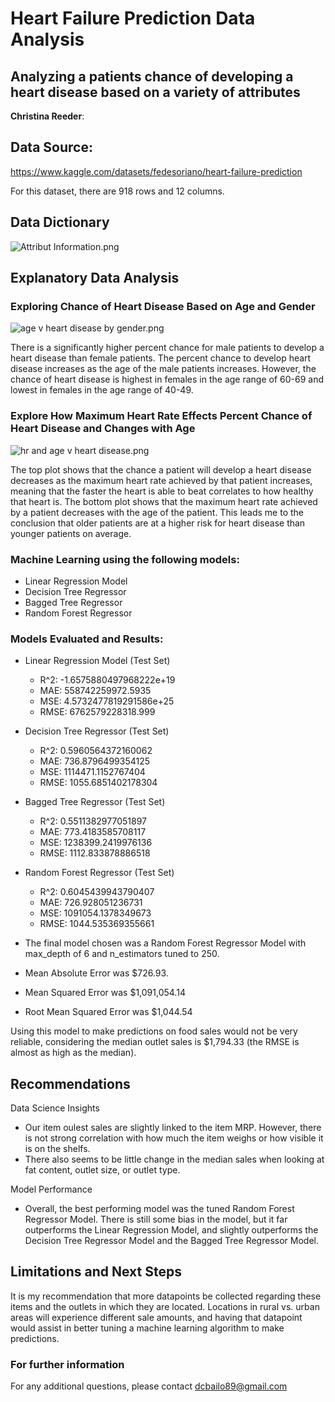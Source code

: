 # Heart Failure Prediction Data Analysis
## Analyzing a patients chance of developing a heart disease based on a variety of attributes

**Christina Reeder**: 

## Data Source:
https://www.kaggle.com/datasets/fedesoriano/heart-failure-prediction

For this dataset, there are 918 rows and 12 columns.

## Data Dictionary
![Attribut Information.png](https://github.com/dcreeder89/Heart-Failure-Prediction-Data-Analysis/blob/main/Attribute%20Information.png)


## Explanatory Data Analysis

### Exploring Chance of Heart Disease Based on Age and Gender
   
![age v heart disease by gender.png](https://github.com/dcreeder89/Heart-Failure-Prediction-Data-Analysis/blob/main/age%20v%20heart%20disease%20by%20gender.png)

There is a significantly higher percent chance for male patients to develop a heart disease than female patients. The percent chance to develop heart disease increases as the age of the male patients increases. However, the chance of heart disease is highest in females in the age range of 60-69 and lowest in females in the age range of 40-49. 

### Explore How Maximum Heart Rate Effects Percent Chance of Heart Disease and Changes with Age

![hr and age v heart disease.png](https://github.com/dcreeder89/Heart-Failure-Prediction-Data-Analysis/blob/main/hr%20and%20age%20v%20heart%20disease.png)

The top plot shows that the chance a patient will develop a heart disease decreases as the maximum heart rate achieved by that patient increases, meaning that the faster the heart is able to beat correlates to how healthy that heart is. The bottom plot shows that the maximum heart rate achieved by a patient decreases with the age of the patient. This leads me to the conclusion that older patients are at a higher risk for heart disease than younger patients on average. 

### Machine Learning using the following models:
  - Linear Regression Model
  - Decision Tree Regressor
  - Bagged Tree Regressor
  - Random Forest Regressor


### Models Evaluated and Results:
  - Linear Regression Model (Test Set)
    - R^2: -1.6575880497968222e+19
    - MAE: 558742259972.5935
    - MSE: 4.5732477819291586e+25
    - RMSE: 6762579228318.999
    
  - Decision Tree Regressor (Test Set)
    - R^2: 0.5960564372160062
    - MAE: 736.8796499354125
    - MSE: 1114471.1152767404
    - RMSE: 1055.6851402178304
    
  - Bagged Tree Regressor (Test Set)
    - R^2: 0.5511382977051897
    - MAE: 773.4183585708117
    - MSE: 1238399.2419976136
    - RMSE: 1112.833878886518
    
  - Random Forest Regressor (Test Set)
    - R^2: 0.6045439943790407
    - MAE: 726.928051236731
    - MSE: 1091054.1378349673
    - RMSE: 1044.535369355661


  - The final model chosen was a Random Forest Regressor Model with max_depth of 6 and n_estimators tuned to 250.
  - Mean Absolute Error was $726.93.
  - Mean Squared Error was $1,091,054.14
  - Root Mean Squared Error was $1,044.54

Using this model to make predictions on food sales would not be very reliable, considering the median outlet sales is $1,794.33 (the RMSE is almost as high as the median). 


## Recommendations
Data Science Insights
  - Our item oulest sales are slightly linked to the item MRP. However, there is not strong correlation with how much the item weighs or how visible it is on the shelfs. 
  - There also seems to be little change in the median sales when looking at fat content, outlet size, or outlet type. 

Model Performance
  - Overall, the best performing model was the tuned Random Forest Regressor Model. There is still some bias in the model, but it far outperforms the Linear Regression Model, and slightly outperforms the Decision Tree Regressor Model and the Bagged Tree Regressor Model. 


## Limitations and Next Steps
It is my recommendation that more datapoints be collected regarding these items and the outlets in which they are located. Locations in rural vs. urban areas will experience different sale amounts, and having that datapoint would assist in better tuning a machine learning algorithm to make predictions. 

### For further information
For any additional questions, please contact dcbailo89@gmail.com
